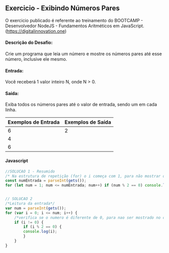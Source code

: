 ## Exercicio - Exibindo Números Pares

O exercicio publicado é referente ao treinamento do BOOTCAMP - Desenvolvedor NodeJS - Fundamentos Aritméticos em JavaScript.
(https://digitalinnovation.one)


#### Descrição do Desafio:

Crie um programa que leia um número e mostre os números pares até esse número, inclusive ele mesmo.


#### Entrada:

Você receberá 1 valor inteiro N, onde N > 0.


#### Saída:

Exiba todos os números pares até o valor de entrada, sendo um em cada linha.

Exemplos de Entrada  | Exemplos de Saída
------------- | -------------
6 | 2
 | 4
 | 6



#### Javascript

```javascript
//SOLUCAO 1 - Resumido
/* Na estrutura de repetição (for) o i começa com 1, para não mostrar o zero no console*/
const numEntrada = parseInt(gets());
for (let num = 1; num <= numEntrada; num++) if (num % 2 == 0) console.log(num);


// SOLUCAO 2
/*Leitura da entrada*/
var num = parseInt(gets());  
for (var i = 0; i <= num; i++) {
    /*verifica se o numero é diferente de 0, para nao ser mostrado no console*/ 
    if (i != 0) {
        if (i % 2 == 0) {         
        console.log(i);
        }
    }
}
```

